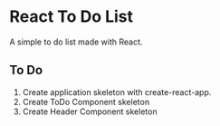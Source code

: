 # React To Do List

A simple to do list made with React.

## To Do

1. Create application skeleton with create-react-app.
2. Create ToDo Component skeleton
3. Create Header Component skeleton
